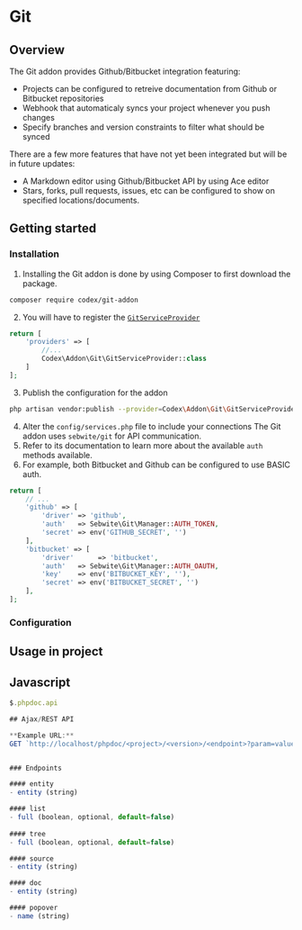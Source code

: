 <!--
title: Git
subtitle: Addons
-->

# Git

## Overview
The Git addon provides Github/Bitbucket integration featuring:

- Projects can be configured to retreive documentation from Github or Bitbucket repositories
- Webhook that automaticaly syncs your project whenever you push changes
- Specify branches and version constraints to filter what should be synced 

There are a few more features that have not yet been integrated but will be in future updates:
 
- A Markdown editor using Github/Bitbucket API by using Ace editor
- Stars, forks, pull requests, issues, etc can be configured to show on specified locations/documents.

## Getting started

### Installation

1. Installing the Git addon is done by using Composer to first download the package.
```bash
composer require codex/git-addon
```

2. You will have to register the [`GitServiceProvider`](#phpdoc:popover:Codex\Addon\Git\GitServiceProvider)
```php
return [
    'providers' => [
        //...
        Codex\Addon\Git\GitServiceProvider::class
    ]
];
```

3. Publish the configuration for the addon
```bash
php artisan vendor:publish --provider=Codex\Addon\Git\GitServiceProvider
```

4. Alter the `config/services.php` file to include your connections
The Git addon uses `sebwite/git` for API communication. 
5. Refer to its documentation to learn more about the available `auth` methods available. 
6. For example, both Bitbucket and Github can be configured to use BASIC auth. 
```php
return [
    // ...
    'github' => [
        'driver' => 'github',
        'auth'   => Sebwite\Git\Manager::AUTH_TOKEN,
        'secret' => env('GITHUB_SECRET', '')
    ],
    'bitbucket' => [
        'driver'      => 'bitbucket',
        'auth'   => Sebwite\Git\Manager::AUTH_OAUTH,
        'key'    => env('BITBUCKET_KEY', ''),
        'secret' => env('BITBUCKET_SECRET', '')
    ],
]; 
```

### Configuration

## Usage in project

## Javascript 
```javascript
$.phpdoc.api

## Ajax/REST API

**Example URL:**
GET `http://localhost/phpdoc/<project>/<version>/<endpoint>?param=value`


### Endpoints

#### entity
- entity (string) 

#### list
- full (boolean, optional, default=false)
 
#### tree
- full (boolean, optional, default=false)

#### source
- entity (string)

#### doc
- entity (string)

#### popover
- name (string)

